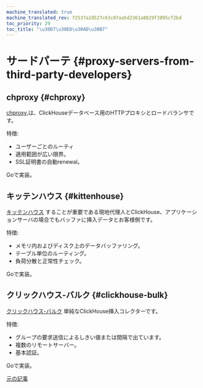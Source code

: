```yaml
---
machine_translated: true
machine_translated_rev: 72537a2d527c63c07aa5d2361a8829f3895cf2bd
toc_priority: 29
toc_title: "\u30D7\u30ED\u30AD\u30B7"
---
```


# サードパーテ {#proxy-servers-from-third-party-developers}

## chproxy {#chproxy}

[chproxy](https://github.com/Vertamedia/chproxy),は、ClickHouseデータベース用のHTTPプロキシとロードバランサです。

特徴:

-   ユーザーごとのルーティ
-   適用範囲が広い限界。
-   SSL証明書の自動renewal。

Goで実装。

## キッテンハウス {#kittenhouse}

[キッテンハウス](https://github.com/VKCOM/kittenhouse) することが重要である現地代理人とClickHouse、アプリケーションサーバの場合でもバッファに挿入データとお客様側です。

特徴:

-   メモリ内およびディスク上のデータバッファリング。
-   テーブル単位のルーティング。
-   負荷分散と正常性チェック。

Goで実装。

## クリックハウス-バルク {#clickhouse-bulk}

[クリックハウス-バルク](https://github.com/nikepan/clickhouse-bulk) 単純なClickHouse挿入コレクターです。

特徴:

-   グループの要求送信によるしきい値または間隔で出ています。
-   複数のリモートサーバー。
-   基本認証。

Goで実装。

[元の記事](https://clickhouse.com/docs/en/interfaces/third-party/proxy/) <!--hide-->
